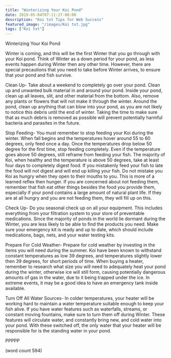 ```yaml
---
title: "Winterizing Your Koi Pond"
date: 2019-05-04T07:11:27-08:00
description: "Koi txt Tips for Web Success"
featured_image: "/images/Koi txt.jpg"
tags: ["Koi txt"]
---
```


Winterizing Your Koi Pond

Winter is coming, and this will be the first Winter that you go through with your Koi pond. Think of Winter as a down period for your pond, as less events happen during Winter then any other time. However, there are special precautions that you need to take before Winter arrives, to ensure that your pond and fish survive.

Clean Up- Take about a weekend to completely go over your pond. Clean up and unwanted bulk material in and around your pond. Inside your pond, clean up all leaves, slit, and other material from the bottom. Also, remove any plants or flowers that will not make it through the winter. Around the pond, clean up anything that can blow into your pond, as you are not likely to notice this debris until the end of winter. Taking the time to make sure that as much debris is removed as possible will prevent potentially harmful bacteria and parasites in the future.

Stop Feeding- You must remember to stop feeding your Koi during the winter. When fall begins and the temperatures hover around 55 to 60 degrees, only feed once a day.  Once the temperatures drop below 50 degree for the first time, stop feeding completely. Even if the temperature goes above 50 degrees, still reframe from feeding your fish. The majority of Koi, when healthy and the temperature is above 50 degrees, take at least four days to completely digest food. If you mistakenly feed your fish to late the food will not digest and will end up killing your fish. Do not mistake you Koi as hungry when they open to their mouths to you. This is more of a learned reflex then hunger. If you are concerned about not feeding them, remember that fish eat other things besides the food you provide them, especially if your pond contains a large amount of natural plant life. If they are at all hungry and you are not feeding them, they will fill up on this.

Check Up- Do you seasonal check up on all your equipment. This includes everything from your filtration system to your store of preventable medications. Since the majority of ponds in the world lie dormant during the Winter, you are less likely to be able to find the products you need. Make sure your emergency kit is ready and up to date, which should include medications, bags, nets, and your water testing kits.

Prepare For Cold Weather- Prepare for cold weather by investing in the items you will need during the summer. Koi have been known to withstand constant temperatures as low 39 degrees, and temperatures slightly lower then 39 degrees, for short periods of time. When buying a heater, remember to research what size you will need to adequately heat your pond during the winter, otherwise ice will still form, causing potentially dangerous amounts of gas in the water, due to it being trapped under the ice. In extreme events, it may be a good idea to have an emergency tank inside available. 

Turn Off All Water Sources- In colder temperatures, your heater will be working hard to maintain a water temperature suitable enough to keep your fish alive. If you have water features such as waterfalls, streams, or constant moving fountains, make sure to turn them off during Winter. These features will circulate water, and constantly bring new, and cold water into your pond. With these switched off, the only water that your heater will be responsible for is the standing water in your pond. 

PPPPP

(word count 594)
  
 



